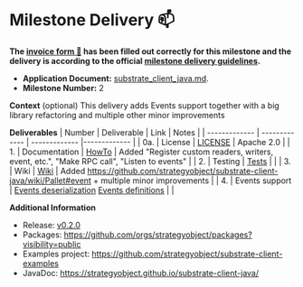 # Milestone Delivery :mailbox:

**The [invoice form :pencil:](https://docs.google.com/forms/d/e/1FAIpQLSfmNYaoCgrxyhzgoKQ0ynQvnNRoTmgApz9NrMp-hd8mhIiO0A/viewform) has been filled out correctly for this milestone and the delivery is according to the official [milestone delivery guidelines](https://github.com/w3f/Grants-Program/blob/master/docs/milestone-deliverables-guidelines.md).**  

* **Application Document:** [substrate_client_java.md](https://github.com/w3f/Grants-Program/blob/master/applications/substrate_client_java.md).
* **Milestone Number:** 2

**Context** (optional)
This delivery adds Events support together with a big library refactoring and multiple other minor improvements

**Deliverables**
| Number | Deliverable | Link | Notes |
| ------------- | ------------- | ------------- |------------- |
| 0a. | License | [LICENSE](https://github.com/strategyobject/substrate-client-java/blob/v0.1.0/LICENSE) | Apache 2.0 |
| 1. | Documentation | [HowTo](https://github.com/strategyobject/substrate-client-java/wiki/HowTo-Examples) | Added "Register custom readers, writers, event, etc.", "Make RPC call", "Listen to events" |
| 2. | Testing | [Tests](https://github.com/strategyobject/substrate-client-java/tree/v0.2.0/api/src/test/java/com/strategyobject/substrateclient/api/pallet) | |
| 3. | Wiki | [Wiki](https://github.com/strategyobject/substrate-client-java/wiki) | Added https://github.com/strategyobject/substrate-client-java/wiki/Pallet#event + multiple minor improvements |
| 4. | Events support | [Events deserialization](https://github.com/strategyobject/substrate-client-java/tree/v0.2.0/pallet/src/main/java/com/strategyobject/substrateclient/pallet/events) [Events definitions](https://github.com/strategyobject/substrate-client-java/tree/v0.2.0/api/src/main/java/com/strategyobject/substrateclient/api/pallet) | | 

**Additional Information**
- Release: [v0.2.0](https://github.com/strategyobject/substrate-client-java/releases/tag/v0.2.0)
- Packages: https://github.com/orgs/strategyobject/packages?visibility=public
- Examples project: https://github.com/strategyobject/substrate-client-examples
- JavaDoc: https://strategyobject.github.io/substrate-client-java/
